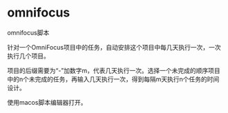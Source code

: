 # omnifocus
omnifocus脚本

针对一个OmniFocus项目中的任务，自动安排这个项目中每几天执行一次，一次执行几个项目。

项目的后缀需要为“-”加数字m，代表几天执行一次。选择一个未完成的顺序项目中的n个未完成的任务，再输入几天执行一次，得到每隔m天执行n个任务的时间设计。

使用macos脚本编辑器打开。
